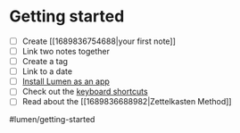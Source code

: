 # Getting started

- [ ] Create [[1689836754688|your first note]]
- [ ] Link two notes together
- [ ] Create a tag
- [ ] Link to a date
- [ ] [Install Lumen as an app](https://www.cdc.gov/niosh/mining/content/hearingloss/installPWA.html)
- [ ] Check out the [keyboard shortcuts](https://uselumen.com/keyboard-shortcuts)
- [ ] Read about the [[1689836688982|Zettelkasten Method]]

#lumen/getting-started
